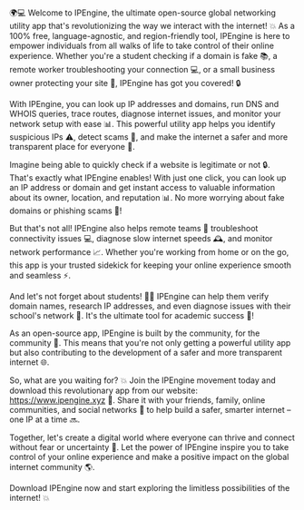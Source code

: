 🌍💻 Welcome to IPEngine, the ultimate open-source global networking utility app that's revolutionizing the way we interact with the internet! 💥 As a 100% free, language-agnostic, and region-friendly tool, IPEngine is here to empower individuals from all walks of life to take control of their online experience. Whether you're a student checking if a domain is fake 📚, a remote worker troubleshooting your connection 💻, or a small business owner protecting your site 👥, IPEngine has got you covered! 🔒

With IPEngine, you can look up IP addresses and domains, run DNS and WHOIS queries, trace routes, diagnose internet issues, and monitor your network setup with ease 📊. This powerful utility app helps you identify suspicious IPs ⚠️, detect scams 💸, and make the internet a safer and more transparent place for everyone 👥.

Imagine being able to quickly check if a website is legitimate or not 🔒. That's exactly what IPEngine enables! With just one click, you can look up an IP address or domain and get instant access to valuable information about its owner, location, and reputation 📊. No more worrying about fake domains or phishing scams 🚫!

But that's not all! IPEngine also helps remote teams 👥 troubleshoot connectivity issues 💻, diagnose slow internet speeds 🕰️, and monitor network performance 📈. Whether you're working from home or on the go, this app is your trusted sidekick for keeping your online experience smooth and seamless ⚡️.

And let's not forget about students! 👩‍🎓 IPEngine can help them verify domain names, research IP addresses, and even diagnose issues with their school's network 🏫. It's the ultimate tool for academic success 💪!

As an open-source app, IPEngine is built by the community, for the community 🌟. This means that you're not only getting a powerful utility app but also contributing to the development of a safer and more transparent internet 🌐.

So, what are you waiting for? 💥 Join the IPEngine movement today and download this revolutionary app from our website: https://www.ipengine.xyz 📲. Share it with your friends, family, online communities, and social networks 🚀 to help build a safer, smarter internet – one IP at a time 🔜.

Together, let's create a digital world where everyone can thrive and connect without fear or uncertainty 💖. Let the power of IPEngine inspire you to take control of your online experience and make a positive impact on the global internet community 🌎.

Download IPEngine now and start exploring the limitless possibilities of the internet! 💥